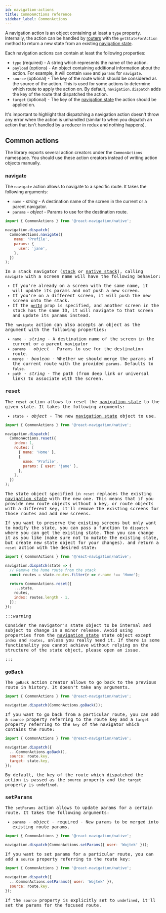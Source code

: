 ```yaml
---
id: navigation-actions
title: CommonActions reference
sidebar_label: CommonActions
---
```


A navigation action is an object containing at least a `type` property. Internally, the action can be handled by [routers](custom-routers.md) with the `getStateForAction` method to return a new state from an existing [navigation state](navigation-state.md).

Each navigation actions can contain at least the following properties:

- `type` (required) - A string which represents the name of the action.
- `payload` (options) - An object containing additional information about the action. For example, it will contain `name` and `params` for `navigate`.
- `source` (optional) - The key of the route which should be considered as the source of the action. This is used for some actions to determine which route to apply the action on. By default, `navigation.dispatch` adds the key of the route that dispatched the action.
- `target` (optional) - The key of the [navigation state](navigation-state.md) the action should be applied on.

It's important to highlight that dispatching a navigation action doesn't throw any error when the action is unhandled (similar to when you dispatch an action that isn't handled by a reducer in redux and nothing happens).

## Common actions

The library exports several action creators under the `CommonActions` namespace. You should use these action creators instead of writing action objects manually.

### navigate

The `navigate` action allows to navigate to a specific route. It takes the following arguments:

- `name` - _string_ - A destination name of the screen in the current or a parent navigator.
- `params` - _object_ - Params to use for the destination route.

<samp id="common-actions" />

```js
import { CommonActions } from '@react-navigation/native';

navigation.dispatch(
  CommonActions.navigate({
    name: 'Profile',
    params: {
      user: 'jane',
    },
  })
);
```

In a stack navigator ([stack](stack-navigator.md) or [native stack](native-stack-navigator.md)), calling `navigate` with a screen name will have the following behavior:

- If you're already on a screen with the same name, it will update its params and not push a new screen.
- If you're on a different screen, it will push the new screen onto the stack.
- If the [`getId`](screen.md#getid) prop is specified, and another screen in the stack has the same ID, it will navigate to that screen and update its params instead.

The `navigate` action can also accepts an object as the argument with the following properties:

- `name` - _string_ - A destination name of the screen in the current or a parent navigator
- `params` - _object_ - Params to use for the destination route.
- `merge` - _boolean_ - Whether we should merge the params of the current route with the provided `params`. Defaults to `false`.
- `path` - _string_ - The path (from deep link or universal link) to associate with the screen.

### reset

The `reset` action allows to reset the [navigation state](navigation-state.md) to the given state. It takes the following arguments:

- `state` - _object_ - The new [navigation state](navigation-state.md) object to use.

<samp id="common-actions" />

```js
import { CommonActions } from '@react-navigation/native';

navigation.dispatch(
  CommonActions.reset({
    index: 1,
    routes: [
      { name: 'Home' },
      {
        name: 'Profile',
        params: { user: 'jane' },
      },
    ],
  })
);
```

The state object specified in `reset` replaces the existing [navigation state](navigation-state.md) with the new one. This means that if you provide new route objects without a key, or route objects with a different key, it'll remove the existing screens for those routes and add new screens.

If you want to preserve the existing screens but only want to modify the state, you can pass a function to `dispatch` where you can get the existing state. Then you can change it as you like (make sure not to mutate the existing state, but create new state object for your changes). and return a `reset` action with the desired state:

```js
import { CommonActions } from '@react-navigation/native';

navigation.dispatch(state => {
  // Remove the home route from the stack
  const routes = state.routes.filter(r => r.name !== 'Home');

  return CommonActions.reset({
    ...state,
    routes,
    index: routes.length - 1,
  });
});
```

:::warning

Consider the navigator's state object to be internal and subject to change in a minor release. Avoid using properties from the [navigation state](navigation-state.md) state object except `index` and `routes`, unless you really need it. If there is some functionality you cannot achieve without relying on the structure of the state object, please open an issue.

:::

### goBack

The `goBack` action creator allows to go back to the previous route in history. It doesn't take any arguments.

<samp id="common-actions" />

```js
import { CommonActions } from '@react-navigation/native';

navigation.dispatch(CommonActions.goBack());
```

If you want to go back from a particular route, you can add a `source` property referring to the route key and a `target` property referring to the `key` of the navigator which contains the route:

<samp id="common-actions" />

```js
import { CommonActions } from '@react-navigation/native';

navigation.dispatch({
  ...CommonActions.goBack(),
  source: route.key,
  target: state.key,
});
```

By default, the key of the route which dispatched the action is passed as the `source` property and the `target` property is `undefined`.

### setParams

The `setParams` action allows to update params for a certain route. It takes the following arguments:

- `params` - _object_ - required - New params to be merged into existing route params.

<samp id="common-actions" />

```js
import { CommonActions } from '@react-navigation/native';

navigation.dispatch(CommonActions.setParams({ user: 'Wojtek' }));
```

If you want to set params for a particular route, you can add a `source` property referring to the route key:

<samp id="common-actions" />

```js
import { CommonActions } from '@react-navigation/native';

navigation.dispatch({
  ...CommonActions.setParams({ user: 'Wojtek' }),
  source: route.key,
});
```

If the `source` property is explicitly set to `undefined`, it'll set the params for the focused route.
